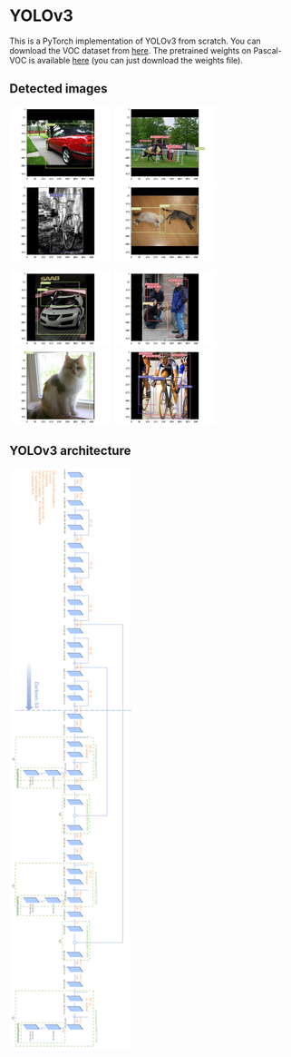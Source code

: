 # YOLOv3
This is a PyTorch implementation of YOLOv3 from scratch. You can download the VOC dataset from [here](https://kaggle.com/datasets/16b88abb1aa8e887d7798e7bd7399a71a7a6d39e99c7d0189ba3f23b6dba132a). The pretrained weights on Pascal-VOC is available [here](https://kaggle.com/datasets/16b88abb1aa8e887d7798e7bd7399a71a7a6d39e99c7d0189ba3f23b6dba132a) (you can just download the weights file). 

## Detected images
<img src="imgs/0.jpg" alt="0.jpg" width="180" > <img src="imgs/1.jpg" alt="1.jpg" width="180" > <img src="imgs/2.jpg" alt="2.jpg" width="180" >
<img src="imgs/3.jpg" alt="3.jpg" width="180" >

<img src="imgs/4.jpg" alt="4.jpg" width="180" > <img src="imgs/5.jpg" alt="5.jpg" width="180" > <img src="imgs/6.jpg" alt="6.jpg" width="180" > <img src="imgs/7.jpg" alt="7.jpg" width="180" >

## YOLOv3 architecture
![YOLOv3](imgs/YOLOv3.png)
